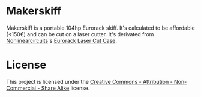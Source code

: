 # Makerskiff
Makerskiff is a portable 104hp Eurorack skiff. It's calculated to be affordable (<150€) and can be cut on a laser cutter.
It's derivated from <a href="http://nonlinearcircuits.com">Nonlinearcircuits</a>'s <a href="https://www.thingiverse.com/thing:1206319">Eurorack Laser Cut Case</a>.



# License
This project is licensed under the <a href="https://creativecommons.org/licenses/by-nc-sa/3.0/" target="_blank">Creative Commons - Attribution - Non-Commercial - Share Alike</a> license.
